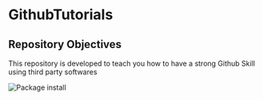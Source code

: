 # GithubTutorials
## Repository Objectives 
This repository is developed to teach you how to have a strong Github Skill using third party softwares

![Package install ](https://user-images.githubusercontent.com/56000213/143326701-ad99ac51-053a-4751-b2da-abf9cad60e12.png)

